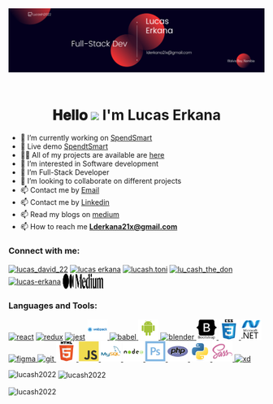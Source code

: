 <div >
  <img align="center" src="./lucasME.png" alt="Software Developer">
  
</div>



<br>
<h1 align='center' style = 'margin-top:50px'>𝐇𝐞𝐥𝐥𝐨 <img src="https://raw.githubusercontent.com/iampavangandhi/iampavangandhi/master/gifs/Hi.gif" width="30px"> I'm Lucas Erkana</h1>


- 🔭 I’m currently working on [SpendSmart](https://github.com/Lucash2022/SpendSmart.git)
- 🔭 Live demo [SpendtSmart](https://spend-smart.onrender.com/)
- 👨‍💻 All of my projects are available are [here](https://github.com/Lucash2022?tab=repositories)
- 👀 I’m interested in Software development
- 🌱 I’m Full-Stack Developer
- 💞️ I’m looking to collaborate on different projects
- 📫 Contact me by [Email](lederkana21x@gmail.com)
- 📫 Contact me by [Linkedin](https://www.linkedin.com/in/lucas-erkana/)
- 📫 Read my blogs on [medium](https://medium.com/@lderkana21x)
- 📫 How to reach me **Lderkana21x@gmail.com**

  
<h3 align="left">Connect with me:</h3>
<p align="left">
<a href="https://twitter.com/lucas_david_22" target="blank"><img align="center" src="https://raw.githubusercontent.com/rahuldkjain/github-profile-readme-generator/master/src/images/icons/Social/twitter.svg" alt="lucas_david_22" height="30" width="40" /></a>
<a href="https://www.linkedin.com/in/lucas-erkana/" target="blank"><img align="center" src="https://raw.githubusercontent.com/rahuldkjain/github-profile-readme-generator/master/src/images/icons/Social/linked-in-alt.svg" alt="lucas erkana" height="30" width="40" /></a>
<a href="https://fb.com/lucash.toni" target="blank"><img align="center" src="https://raw.githubusercontent.com/rahuldkjain/github-profile-readme-generator/master/src/images/icons/Social/facebook.svg" alt="lucash.toni" height="30" width="40" /></a>
<a href="https://instagram.com/lu_cash_the_don" target="blank"><img align="center" src="https://raw.githubusercontent.com/rahuldkjain/github-profile-readme-generator/master/src/images/icons/Social/instagram.svg" alt="lu_cash_the_don" height="30" width="40" /></a>
<a href="https://angel.co/u/lucas-erkana" target="blank"><img align="center" src="https://www.vectorlogo.zone/logos/angel/angel-ar21.svg" alt="lucas-erkana" height="30" width="60" /></a>
<a href="https://medium.com/@lderkana21x" target="blank"><img align="center" src="https://raw.githubusercontent.com/remarkablemark/assets/267408156e71fd7a00fd16e47035cf02d6ceb366/svgs/medium-logo.svg" alt="lderkana21x" height="30" width="80" /></a>
</p>



<h3 align="left">Languages and Tools:</h3>
<p align="left">
    <a href="https://reactjs.org/" target="_blank" rel="noreferrer"> <img src="https://www.vectorlogo.zone/logos/reactjs/reactjs-ar21.svg" alt="react" width="80" height="40"/></a> 
    <a href="https://redux.js.org/" target="_blank" rel="noreferrer"> <img src="https://github.com/prplx/svg-logos/blob/master/svg/redux.svg" alt="redux" width="80" height="40"/></a>  
  <a href="https://jestjs.io" target="_blank" rel="noreferrer"> <img src="https://www.vectorlogo.zone/logos/jestjsio/jestjsio-icon.svg" alt="jest" width="40" height="40"/></a> <a href="https://webpack.js.org" target="_blank" rel="noreferrer"> 
<img src="https://raw.githubusercontent.com/devicons/devicon/d00d0969292a6569d45b06d3f350f463a0107b0d/icons/webpack/webpack-original-wordmark.svg" alt="webpack" width="40" height="40"/> <a href="https://babeljs.io/" target="_blank" rel="noreferrer"> <img src="https://www.vectorlogo.zone/logos/babeljs/babeljs-icon.svg" alt="babel" width="40" height="40"/> <a href="https://developer.android.com" target="_blank" rel="noreferrer"> <img src="https://raw.githubusercontent.com/devicons/devicon/master/icons/android/android-original-wordmark.svg" alt="android" width="40" height="40"/> </a> <a href="https://www.blender.org/" target="_blank" rel="noreferrer"> <img src="https://download.blender.org/branding/community/blender_community_badge_white.svg" alt="blender" width="40" height="40"/> </a> <a href="https://getbootstrap.com" target="_blank" rel="noreferrer"> <img src="https://raw.githubusercontent.com/devicons/devicon/master/icons/bootstrap/bootstrap-plain-wordmark.svg" alt="bootstrap" width="40" height="40"/> </a> <a href="https://www.w3schools.com/css/" target="_blank" rel="noreferrer"> <img src="https://raw.githubusercontent.com/devicons/devicon/master/icons/css3/css3-original-wordmark.svg" alt="css3" width="40" height="40"/> </a> <a href="https://dotnet.microsoft.com/" target="_blank" rel="noreferrer"> <img src="https://raw.githubusercontent.com/devicons/devicon/master/icons/dot-net/dot-net-original-wordmark.svg" alt="dotnet" width="40" height="40"/> </a> <a href="https://www.figma.com/" target="_blank" rel="noreferrer"> <img src="https://www.vectorlogo.zone/logos/figma/figma-icon.svg" alt="figma" width="40" height="40"/> </a> <a href="https://git-scm.com/" target="_blank" rel="noreferrer"> <img src="https://www.vectorlogo.zone/logos/git-scm/git-scm-icon.svg" alt="git" width="40" height="40"/> </a> <a href="https://www.w3.org/html/" target="_blank" rel="noreferrer"> <img src="https://raw.githubusercontent.com/devicons/devicon/master/icons/html5/html5-original-wordmark.svg" alt="html5" width="40" height="40"/> </a> <a href="https://developer.mozilla.org/en-US/docs/Web/JavaScript" target="_blank" rel="noreferrer"> <img src="https://raw.githubusercontent.com/devicons/devicon/master/icons/javascript/javascript-original.svg" alt="javascript" width="40" height="40"/> </a> <a href="https://www.mysql.com/" target="_blank" rel="noreferrer"> <img src="https://raw.githubusercontent.com/devicons/devicon/master/icons/mysql/mysql-original-wordmark.svg" alt="mysql" width="40" height="40"/> </a> <a href="https://nodejs.org" target="_blank" rel="noreferrer"> <img src="https://raw.githubusercontent.com/devicons/devicon/master/icons/nodejs/nodejs-original-wordmark.svg" alt="nodejs" width="40" height="40"/> </a> <a href="https://www.photoshop.com/en" target="_blank" rel="noreferrer"> <img src="https://raw.githubusercontent.com/devicons/devicon/master/icons/photoshop/photoshop-line.svg" alt="photoshop" width="40" height="40"/> </a> <a href="https://www.php.net" target="_blank" rel="noreferrer"> <img src="https://raw.githubusercontent.com/devicons/devicon/master/icons/php/php-original.svg" alt="php" width="40" height="40"/> </a> <a href="https://www.python.org" target="_blank" rel="noreferrer"> <img src="https://raw.githubusercontent.com/devicons/devicon/master/icons/python/python-original.svg" alt="python" width="40" height="40"/> </a> <a href="https://sass-lang.com" target="_blank" rel="noreferrer"> <img src="https://raw.githubusercontent.com/devicons/devicon/master/icons/sass/sass-original.svg" alt="sass" width="40" height="40"/> </a> <a href="https://www.adobe.com/products/xd.html" target="_blank" rel="noreferrer"> <img src="https://cdn.worldvectorlogo.com/logos/adobe-xd.svg" alt="xd" width="40" height="40"/> </a> </p>

<p><img align="left" src="https://github-readme-stats.vercel.app/api/top-langs?username=lucash2022&show_icons=true&locale=en&layout=compact" alt="lucash2022" /></p>

<p>&nbsp;<img align="center" src="https://github-readme-stats.vercel.app/api?username=lucash2022&show_icons=true&locale=en" alt="lucash2022" /></p>

<p><img align="center" src="https://github-readme-streak-stats.herokuapp.com/?user=lucash2022&" alt="lucash2022" /></p>

